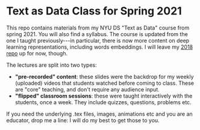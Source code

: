 # Text as Data Class for Spring 2021
This repo contains materials from my NYU DS "Text as Data" course from spring 2021.  You will also find a syllabus.  The course is updated from the one I taught previously---in particular, there is now more content on deep learning representations, including words embeddings.  I will leave my [2018 repo](https://github.com/ArthurSpirling/Text-as-Data-Class-Spring-2018-) up for now, though.

The lectures are split into two types: 
- **"pre-recorded" content**: these slides were the backdrop for my weekly (uploaded) videos that students watched before coming to class.  These are "core" teaching, and don't require any audience input.
- **"flipped" classroom sessions**: these were taught interactively with the students, once a week.  They include quizzes, questions, problems etc.  

If you need the underlying .tex files, images, animations etc and you are an educator, drop me a line: I will do my best to get those to you.
